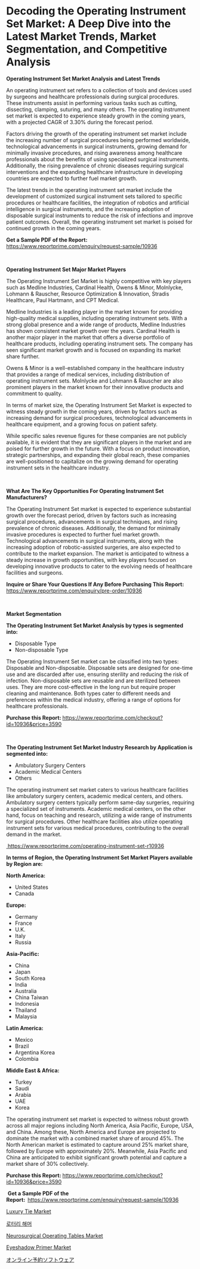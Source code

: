 <p><h1>Decoding the Operating Instrument Set Market: A Deep Dive into the Latest Market Trends, Market Segmentation, and Competitive Analysis</h1></p><p><strong>Operating Instrument Set Market Analysis and Latest Trends</strong></p>
<p><p>An operating instrument set refers to a collection of tools and devices used by surgeons and healthcare professionals during surgical procedures. These instruments assist in performing various tasks such as cutting, dissecting, clamping, suturing, and many others. The operating instrument set market is expected to experience steady growth in the coming years, with a projected CAGR of 3.30% during the forecast period.</p><p>Factors driving the growth of the operating instrument set market include the increasing number of surgical procedures being performed worldwide, technological advancements in surgical instruments, growing demand for minimally invasive procedures, and rising awareness among healthcare professionals about the benefits of using specialized surgical instruments. Additionally, the rising prevalence of chronic diseases requiring surgical interventions and the expanding healthcare infrastructure in developing countries are expected to further fuel market growth.</p><p>The latest trends in the operating instrument set market include the development of customized surgical instrument sets tailored to specific procedures or healthcare facilities, the integration of robotics and artificial intelligence in surgical instruments, and the increasing adoption of disposable surgical instruments to reduce the risk of infections and improve patient outcomes. Overall, the operating instrument set market is poised for continued growth in the coming years.</p></p>
<p><strong>Get a Sample PDF of the Report:&nbsp;</strong> <a href="https://www.reportprime.com/enquiry/request-sample/10936">https://www.reportprime.com/enquiry/request-sample/10936</a></p>
<p>&nbsp;</p>
<p><strong>Operating Instrument Set Major Market Players</strong></p>
<p><p>The Operating Instrument Set Market is highly competitive with key players such as Medline Industries, Cardinal Health, Owens & Minor, Molnlycke, Lohmann & Rauscher, Resource Optimization & Innovation, Stradis Healthcare, Paul Hartmann, and CPT Medical. </p><p>Medline Industries is a leading player in the market known for providing high-quality medical supplies, including operating instrument sets. With a strong global presence and a wide range of products, Medline Industries has shown consistent market growth over the years. Cardinal Health is another major player in the market that offers a diverse portfolio of healthcare products, including operating instrument sets. The company has seen significant market growth and is focused on expanding its market share further.</p><p>Owens & Minor is a well-established company in the healthcare industry that provides a range of medical services, including distribution of operating instrument sets. Molnlycke and Lohmann & Rauscher are also prominent players in the market known for their innovative products and commitment to quality.</p><p>In terms of market size, the Operating Instrument Set Market is expected to witness steady growth in the coming years, driven by factors such as increasing demand for surgical procedures, technological advancements in healthcare equipment, and a growing focus on patient safety.</p><p>While specific sales revenue figures for these companies are not publicly available, it is evident that they are significant players in the market and are poised for further growth in the future. With a focus on product innovation, strategic partnerships, and expanding their global reach, these companies are well-positioned to capitalize on the growing demand for operating instrument sets in the healthcare industry.</p></p>
<p>&nbsp;</p>
<p><strong>What Are The Key Opportunities For Operating Instrument Set Manufacturers?</strong></p>
<p><p>The Operating Instrument Set market is expected to experience substantial growth over the forecast period, driven by factors such as increasing surgical procedures, advancements in surgical techniques, and rising prevalence of chronic diseases. Additionally, the demand for minimally invasive procedures is expected to further fuel market growth. Technological advancements in surgical instruments, along with the increasing adoption of robotic-assisted surgeries, are also expected to contribute to the market expansion. The market is anticipated to witness a steady increase in growth opportunities, with key players focused on developing innovative products to cater to the evolving needs of healthcare facilities and surgeons.</p></p>
<p><strong>Inquire or Share Your Questions If Any Before Purchasing This Report:</strong> <a href="https://www.reportprime.com/enquiry/pre-order/10936">https://www.reportprime.com/enquiry/pre-order/10936</a></p>
<p>&nbsp;</p>
<p><strong>Market Segmentation</strong></p>
<p><strong>The Operating Instrument Set Market Analysis by types is segmented into:</strong></p>
<p><ul><li>Disposable Type</li><li>Non-disposable Type</li></ul></p>
<p><p>The Operating Instrument Set market can be classified into two types: Disposable and Non-disposable. Disposable sets are designed for one-time use and are discarded after use, ensuring sterility and reducing the risk of infection. Non-disposable sets are reusable and are sterilized between uses. They are more cost-effective in the long run but require proper cleaning and maintenance. Both types cater to different needs and preferences within the medical industry, offering a range of options for healthcare professionals.</p></p>
<p><strong>Purchase this Report:&nbsp;</strong><a href="https://www.reportprime.com/checkout?id=10936&price=3590">https://www.reportprime.com/checkout?id=10936&price=3590</a></p>
<p>&nbsp;</p>
<p><strong>The Operating Instrument Set Market Industry Research by Application is segmented into:</strong></p>
<p><ul><li>Ambulatory Surgery Centers</li><li>Academic Medical Centers</li><li>Others</li></ul></p>
<p><p>The operating instrument set market caters to various healthcare facilities like ambulatory surgery centers, academic medical centers, and others. Ambulatory surgery centers typically perform same-day surgeries, requiring a specialized set of instruments. Academic medical centers, on the other hand, focus on teaching and research, utilizing a wide range of instruments for surgical procedures. Other healthcare facilities also utilize operating instrument sets for various medical procedures, contributing to the overall demand in the market.</p></p>
<p><a href="https://www.reportprime.com/operating-instrument-set-r10936">&nbsp;https://www.reportprime.com/operating-instrument-set-r10936</a></p>
<p><strong>In terms of Region, the Operating Instrument Set Market Players available by Region are:</strong></p>
<p>
    <p> <strong> North America: </strong>
        <ul>
            <li>United States</li>
            <li>Canada</li>
        </ul>
        </p> 
    <p> <strong> Europe: </strong>
        <ul>
            <li>Germany</li>
            <li>France</li>
            <li>U.K.</li>
            <li>Italy</li>
            <li>Russia</li>
        </ul>
        </p> 
    <p> <strong> Asia-Pacific: </strong>
        <ul>
            <li>China</li>
            <li>Japan</li>
            <li>South Korea</li>
            <li>India</li>
            <li>Australia</li>
            <li>China Taiwan</li>
            <li>Indonesia</li>
            <li>Thailand</li>
            <li>Malaysia</li>
        </ul>
        </p> 
    <p> <strong> Latin America: </strong>
        <ul>
            <li>Mexico</li>
            <li>Brazil</li>
            <li>Argentina Korea</li>
            <li>Colombia</li>
        </ul>
        </p> 
    <p> <strong> Middle East & Africa: </strong>
        <ul>
            <li>Turkey</li>
            <li>Saudi</li>
            <li>Arabia</li>
            <li>UAE</li>
            <li>Korea</li>
        </ul>
    </p>
    </p>
<p><p>The operating instrument set market is expected to witness robust growth across all major regions including North America, Asia Pacific, Europe, USA, and China. Among these, North America and Europe are projected to dominate the market with a combined market share of around 45%. The North American market is estimated to capture around 25% market share, followed by Europe with approximately 20%. Meanwhile, Asia Pacific and China are anticipated to exhibit significant growth potential and capture a market share of 30% collectively.</p></p>
<p><strong>Purchase this Report: </strong><a href="https://www.reportprime.com/checkout?id=10936&price=3590">https://www.reportprime.com/checkout?id=10936&price=3590</a></p>
<p>&nbsp;<strong>Get a Sample PDF of the Report:&nbsp;&nbsp;</strong><a href="https://www.reportprime.com/enquiry/request-sample/10936">https://www.reportprime.com/enquiry/request-sample/10936</a></p>
<p><strong></strong></p>
<p><p><a href="https://issuu.com/reportprime-2/docs/luxury-tie-market-size-2030.pptx">Luxury Tie Market</a></p><p><a href="https://github.com/DavidRobb19/Market-Research-Report-List-1/blob/main/973606574727.md">로터리 해머</a></p><p><a href="https://github.com/gamblestampleyjenny50m5sl6/Market-Research-Report-List-2/blob/main/neurosurgical-operating-tables-market.md">Neurosurgical Operating Tables Market</a></p><p><a href="https://issuu.com/reportprime-2/docs/eyeshadow-primer-market-size-2030.pptx">Eyeshadow Primer Market</a></p><p><a href="https://github.com/KenyonJohns/Market-Research-Report-List-1/blob/main/921051279969.md">オンライン予約ソフトウェア</a></p></p>